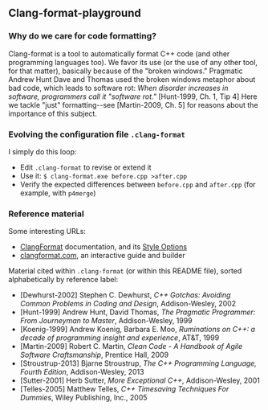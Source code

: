 ## Clang-format-playground

### Why do we care for code formatting?

Clang-format is a tool to automatically format C++ code (and other programming languages too). We favor its use (or the use of any other tool, for that matter), basically because of the "broken windows." Pragmatic Andrew Hunt Dave and Thomas used the broken windows metaphor about bad code, which leads to software rot: _When disorder increases in software, programmers call it "software rot."_ [Hunt-1999, Ch. 1, Tip 4] Here we tackle "just" formatting--see [Martin-2009, Ch. 5] for reasons about the importance of this subject.

### Evolving the configuration file `.clang-format`

I simply do this loop:
- Edit `.clang-format` to revise or extend it
- Use it: `$ clang-format.exe before.cpp >after.cpp`
- Verify the expected differences between `before.cpp` and `after.cpp` (for example, with `p4merge`)

### Reference material

Some interesting URLs:

- [ClangFormat](https://clang.llvm.org/docs/ClangFormat.html) documentation, and its [Style Options](https://clang.llvm.org/docs/ClangFormatStyleOptions.html)
- [clangformat.com](https://clangformat.com/), an interactive guide and builder

Material cited within `.clang-format` (or within this README file), sorted alphabetically by reference label:

- [Dewhurst-2002] Stephen C. Dewhurst, _C++ Gotchas: Avoiding Common Problems in Coding and Design_, Addison-Wesley, 2002
- [Hunt-1999] Andrew Hunt, David Thomas, _The Pragmatic Programmer: From Journeyman to Master_, Addison-Wesley, 1999
- [Koenig-1999] Andrew Koenig, Barbara E. Moo, _Ruminations on C++: a decade of programming insight and experience_, AT&T, 1999
- [Martin-2009] Robert C. Martin, _Clean Code - A Handbook of Agile Software Craftsmanship_, Prentice Hall, 2009
- [Stroustrup-2013] Bjarne Stroustrup, _The C++ Programming Language, Fourth Edition_, Addison-Wesley, 2013
- [Sutter-2001] Herb Sutter, _More Exceptional C++_, Addison-Wesley, 2001
- [Telles-2005] Matthew Telles, _C++ Timesaving Techniques For Dummies_, Wiley Publishing, Inc., 2005
